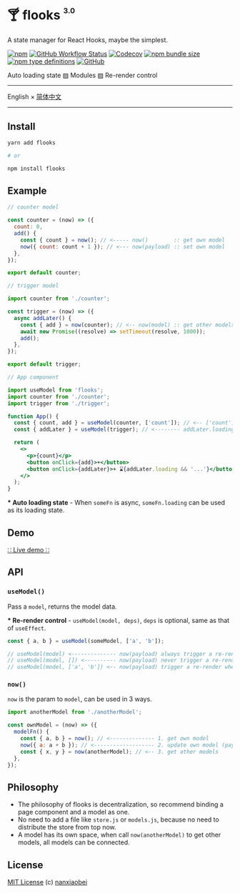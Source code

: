 # 🍸 flooks <sup><sup><sub>3.0</sub></sup></sup>

A state manager for React Hooks, maybe the simplest.

[![npm](https://img.shields.io/npm/v/flooks?style=flat-square)](https://www.npmjs.com/package/flooks)
[![GitHub Workflow Status](https://img.shields.io/github/workflow/status/nanxiaobei/flooks/Test?style=flat-square)](https://github.com/nanxiaobei/flooks/actions?query=workflow%3ATest)
[![Codecov](https://img.shields.io/codecov/c/github/nanxiaobei/flooks?style=flat-square)](https://codecov.io/gh/nanxiaobei/flooks)
[![npm bundle size](https://img.shields.io/bundlephobia/minzip/flooks?style=flat-square)](https://bundlephobia.com/result?p=flooks)
[![npm type definitions](https://img.shields.io/npm/types/typescript?style=flat-square)](https://github.com/nanxiaobei/flooks/blob/master/src/index.ts)
[![GitHub](https://img.shields.io/github/license/nanxiaobei/flooks?style=flat-square)](https://github.com/nanxiaobei/flooks/blob/master/LICENSE)

Auto loading state ▨ Modules ▨ Re-render control

---

English × [简体中文](./README.zh-CN.md)

---

## Install

```sh
yarn add flooks

# or

npm install flooks
```

## Example

```js
// counter model

const counter = (now) => ({
  count: 0,
  add() {
    const { count } = now(); // <----- now()        :: get own model
    now({ count: count + 1 }); // <--- now(payload) :: set own model
  },
});

export default counter;
```

```js
// trigger model

import counter from './counter';

const trigger = (now) => ({
  async addLater() {
    const { add } = now(counter); // <-- now(model) :: get other models
    await new Promise((resolve) => setTimeout(resolve, 1000));
    add();
  },
});

export default trigger;
```

```jsx
// App component

import useModel from 'flooks';
import counter from './counter';
import trigger from './trigger';

function App() {
  const { count, add } = useModel(counter, ['count']); // <-- ['count'] :: re-render control
  const { addLater } = useModel(trigger); // <-------- addLater.loading :: auto loading state

  return (
    <>
      <p>{count}</p>
      <button onClick={add}>+</button>
      <button onClick={addLater}>+ ⌛{addLater.loading && '...'}</button>
    </>
  );
}
```

**\* Auto loading state** - When `someFn` is async, `someFn.loading` can be used as its loading state.

## Demo

[∷ Live demo ∷](https://codesandbox.io/s/flooks-gqye5)

## API

### `useModel()`

Pass a `model`, returns the model data.

**\* Re-render control** - `useModel(model, deps)`, `deps` is optional, same as that of `useEffect`.

```js
const { a, b } = useModel(someModel, ['a', 'b']);

// useModel(model) <-------------- now(payload) always trigger a re-render
// useModel(model, []) <---------- now(payload) never trigger a re-render
// useModel(model, ['a', 'b']) <-- now(payload) trigger a re-render when a or b inside payload
```

### `now()`

`now` is the param to `model`, can be used in 3 ways.

```js
import anotherModel from './anotherModel';

const ownModel = (now) => ({
  modelFn() {
    const { a, b } = now(); // <-------------- 1. get own model
    now({ a: a + b }); // <------------------- 2. update own model (payload is an object)
    const { x, y } = now(anotherModel); // <-- 3. get other models
  },
});
```

## Philosophy

- The philosophy of flooks is decentralization, so recommend binding a page component and a model as one.
- No need to add a file like `store.js` or `models.js`, because no need to distribute the store from top now.
- A model has its own space, when call `now(anotherModel)` to get other models, all models can be connected.

## License

[MIT License](https://github.com/nanxiaobei/flooks/blob/master/LICENSE) (c) [nanxiaobei](https://mrlee.me/)
